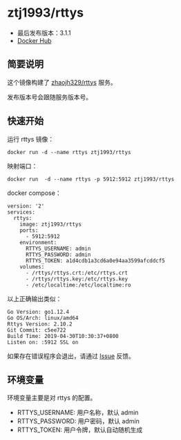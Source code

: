 # ztj1993/rttys

- 最后发布版本：3.1.1
- [Docker Hub](https://hub.docker.com/r/ztj1993/rttys)

## 简要说明

这个镜像构建了 [zhaojh329/rttys](https://github.com/zhaojh329/rttys) 服务。

发布版本号会跟随服务版本号。

## 快速开始

运行 rttys 镜像：
```
docker run -d --name rttys ztj1993/rttys
```

映射端口：
```
docker run  -d --name rttys -p 5912:5912 ztj1993/rttys
```

docker compose：
```
version: '2'
services:
  rttys:
    image: ztj1993/rttys
    ports:
      - 5912:5912
    environment:
      RTTYS_USERNAME: admin
      RTTYS_PASSWORD: admin
      RTTYS_TOKEN: a1d4cdb1a3cd6a0e94aa3599afcddcf5
    volumes:
      - /rttys/rttys.crt:/etc/rttys.crt
      - /rttys/rttys.key:/etc/rttys.key
      - /etc/localtime:/etc/localtime:ro
```

以上正确输出类似：
```
Go Version: go1.12.4
Go OS/Arch: linux/amd64
Rttys Version: 2.10.2
Git Commit: c5ee722
Build Time: 2019-04-30T10:30:37+0800 
Listen on: :5912 SSL on
```

如果存在错误程序会退出，请通过 [Issue](https://github.com/ztj1993/docker-rttys/issues) 反馈。

## 环境变量

环境变量主要是对 rttys 的配置。

- RTTYS_USERNAME: 用户名称，默认 admin
- RTTYS_PASSWORD: 用户密码，默认 admin
- RTTYS_TOKEN: 用户令牌，默认自动随机生成
